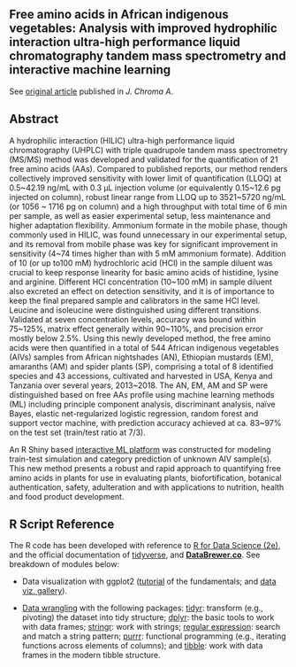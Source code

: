 ## Free amino acids in African indigenous vegetables: Analysis with improved hydrophilic interaction ultra-high performance liquid chromatography tandem mass spectrometry and interactive machine learning

See [original article](https://www.sciencedirect.com/science/article/abs/pii/S0021967320310074) published in _J. Chroma A_. 

## Abstract
A hydrophilic interaction (HILIC) ultra-high performance liquid chromatography (UHPLC) with triple quadrupole tandem mass spectrometry (MS/MS) method was developed and validated for the quantification of 21 free amino acids (AAs). Compared to published reports, our method renders collectively improved sensitivity with lower limit of quantification (LLOQ) at 0.5~42.19 ng/mL with 0.3 μL injection volume (or equivalently 0.15~12.6 pg injected on column), robust linear range from LLOQ up to 3521~5720 ng/mL (or 1056 ~ 1716 pg on column) and a high throughput with total time of 6 min per sample, as well as easier experimental setup, less maintenance and higher adaptation flexibility. Ammonium formate in the mobile phase, though commonly used in HILIC, was found unnecessary in our experimental setup, and its removal from mobile phase was key for significant improvement in sensitivity (4~74 times higher than with 5 mM ammonium formate). Addition of 10 (or up to100 mM) hydrochloric acid (HCl) in the sample diluent was crucial to keep response linearity for basic amino acids of histidine, lysine and arginine. Different HCl concentration (10~100 mM) in sample diluent also excreted an effect on detection sensitivity, and it is of importance to keep the final prepared sample and calibrators in the same HCl level. Leucine and isoleucine were distinguished using different transitions. Validated at seven concentration levels, accuracy was bound within 75~125%, matrix effect generally within 90~110%, and precision error mostly below 2.5%. Using this newly developed method, the free amino acids were then quantified in a total of 544 African indigenous vegetables (AIVs) samples from African nightshades (AN), Ethiopian mustards (EM), amaranths (AM) and spider plants (SP), comprising a total of 8 identified species and 43 accessions, cultivated and harvested in USA, Kenya and Tanzania over several years, 2013~2018. The AN, EM, AM and SP were distinguished based on free AAs profile using machine learning methods (ML) including principle component analysis, discriminant analysis, naïve Bayes, elastic net-regularized logistic regression, random forest and support vector machine, with prediction accuracy achieved at ca. 83~97% on the test set (train/test ratio at 7/3).

An R Shiny based [interactive ML platform](https://boyuan.shinyapps.io/AIV_Classifier/) was constructed for modeling train-test simulation and category prediction of unknown AIV sample(s). This new method presents a robust and rapid approach to quantifying free amino acids in plants for use in evaluating plants, biofortification, botanical authentication, safety, adulteration and with applications to nutrition, health and food product development.

## R Script Reference
The R code has been developed with reference to [R for Data Science (2e)](https://r4ds.hadley.nz/), and the official documentation of [tidyverse](https://www.tidyverse.org/), and [**DataBrewer.co**](https://www.databrewer.co/). See breakdown of modules below:

- Data visualization with ggplot2 ([tutorial](https://www.databrewer.co/R/visualization/introduction) of the fundamentals; and [data viz. gallery](https://www.databrewer.co/R/gallery)).

- [Data wrangling](https://www.databrewer.co/R/data-wrangling) with the following packages:
[tidyr](https://www.databrewer.co/R/data-wrangling/tidyr/introduction): transform (e.g., pivoting) the dataset into tidy structure; [dplyr](https://www.databrewer.co/R/data-wrangling/dplyr/0-introduction): the basic tools to work with data frames; [stringr](https://www.databrewer.co/R/data-wrangling/stringr/0-introduction): work with strings; [regular expression](https://www.databrewer.co/R/data-wrangling/regular-expression/0-introduction): search and match a string pattern; [purrr](https://www.databrewer.co/R/data-wrangling/purrr/introduction): functional programming (e.g., iterating functions across elements of columns); and [tibble](https://www.databrewer.co/R/data-wrangling/tibble/introduction): work with data frames in the modern tibble structure.
